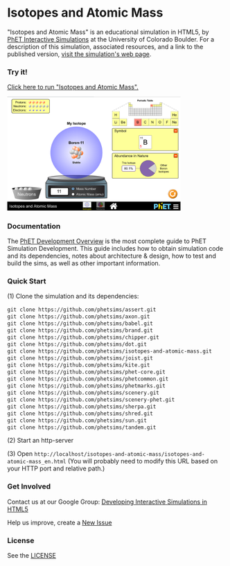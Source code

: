 Isotopes and Atomic Mass
=============
"Isotopes and Atomic Mass" is an educational simulation in HTML5, by <a href="https://phet.colorado.edu/" target="_blank">PhET Interactive Simulations</a>
at the University of Colorado Boulder.
For a description of this simulation, associated resources, and a link to the published version,
<a href="https://phet.colorado.edu/en/simulation/isotopes-and-atomic-mass" target="_blank">visit the simulation's web page</a>.

### Try it!

<a href="https://phet.colorado.edu/sims/html/isotopes-and-atomic-mass/latest/isotopes-and-atomic-mass_en.html" target="_blank">Click here to run "Isotopes and Atomic Mass".</a>

<a href="https://phet.colorado.edu/sims/html/isotopes-and-atomic-mass/latest/isotopes-and-atomic-mass_en.html" target="_blank">
<img src="https://raw.githubusercontent.com/phetsims/isotopes-and-atomic-mass/master/assets/isotopes-and-atomic-mass-screenshot.png" alt="Screenshot" style="width: 400px;"/>
</a>

### Documentation
The <a href="http://bit.ly/phet-development-overview" target="_blank">PhET Development Overview</a> is the most complete guide to PhET Simulation
Development. This guide includes how to obtain simulation code and its dependencies, notes about architecture & design, how to test and build
the sims, as well as other important information.

### Quick Start
(1) Clone the simulation and its dependencies:
```
git clone https://github.com/phetsims/assert.git
git clone https://github.com/phetsims/axon.git
git clone https://github.com/phetsims/babel.git
git clone https://github.com/phetsims/brand.git
git clone https://github.com/phetsims/chipper.git
git clone https://github.com/phetsims/dot.git
git clone https://github.com/phetsims/isotopes-and-atomic-mass.git
git clone https://github.com/phetsims/joist.git
git clone https://github.com/phetsims/kite.git
git clone https://github.com/phetsims/phet-core.git
git clone https://github.com/phetsims/phetcommon.git
git clone https://github.com/phetsims/phetmarks.git
git clone https://github.com/phetsims/scenery.git
git clone https://github.com/phetsims/scenery-phet.git
git clone https://github.com/phetsims/sherpa.git
git clone https://github.com/phetsims/shred.git
git clone https://github.com/phetsims/sun.git
git clone https://github.com/phetsims/tandem.git
```
(2) Start an http-server

(3) Open `http://localhost/isotopes-and-atomic-mass/isotopes-and-atomic-mass_en.html` (You will probably need to modify this URL based on your HTTP port and relative path.)

### Get Involved

Contact us at our Google Group: <a href="http://groups.google.com/forum/#!forum/developing-interactive-simulations-in-html5" target="_blank">Developing Interactive Simulations in HTML5</a>

Help us improve, create a <a href="http://github.com/phetsims/isotopes-and-atomic-mass/issues/new" target="_blank">New Issue</a>

### License
See the <a href="https://github.com/phetsims/isotopes-and-atomic-mass/blob/master/LICENSE" target="_blank">LICENSE</a>

